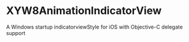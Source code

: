 # XYW8AnimationIndicatorView
A Windows startup  indicatorviewStyle for iOS with Objective-C delegate support
